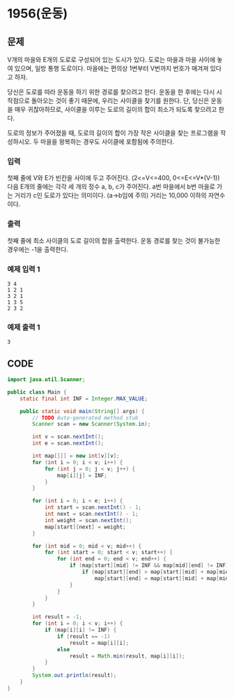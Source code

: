 # 1956\(운동\)

## 문제

V개의 마을와 E개의 도로로 구성되어 있는 도시가 있다. 도로는 마을과 마을 사이에 놓여 있으며, 일방 통행 도로이다. 마을에는 편의상 1번부터 V번까지 번호가 매겨져 있다고 하자.

당신은 도로를 따라 운동을 하기 위한 경로를 찾으려고 한다. 운동을 한 후에는 다시 시작점으로 돌아오는 것이 좋기 때문에, 우리는 사이클을 찾기를 원한다. 단, 당신은 운동을 매우 귀찮아하므로, 사이클을 이루는 도로의 길이의 합이 최소가 되도록 찾으려고 한다.

도로의 정보가 주어졌을 때, 도로의 길이의 합이 가장 작은 사이클을 찾는 프로그램을 작성하시오. 두 마을을 왕복하는 경우도 사이클에 포함됨에 주의한다.

### 입력

첫째 줄에 V와 E가 빈칸을 사이에 두고 주어진다. \(2&lt;=V&lt;=400, 0&lt;=E&lt;=V\*\(V-1\)\) 다음 E개의 줄에는 각각 세 개의 정수 a, b, c가 주어진다. a번 마을에서 b번 마을로 가는 거리가 c인 도로가 있다는 의미이다. \(a-&gt;b임에 주의\) 거리는 10,000 이하의 자연수이다.

### 출력

첫째 줄에 최소 사이클의 도로 길이의 합을 출력한다. 운동 경로를 찾는 것이 불가능한 경우에는 -1을 출력한다.

### 예제 입력 1

```text
3 4
1 2 1
3 2 1
1 3 5
2 3 2
```

### 예제 출력 1

```text
3
```

## CODE

```java
import java.util.Scanner;

public class Main {
	static final int INF = Integer.MAX_VALUE;

	public static void main(String[] args) {
		// TODO Auto-generated method stub
		Scanner scan = new Scanner(System.in);

		int v = scan.nextInt();
		int e = scan.nextInt();

		int map[][] = new int[v][v];
		for (int i = 0; i < v; i++) {
			for (int j = 0; j < v; j++) {
				map[i][j] = INF;
			}
		}

		for (int i = 0; i < e; i++) {
			int start = scan.nextInt() - 1;
			int next = scan.nextInt() - 1;
			int weight = scan.nextInt();
			map[start][next] = weight;
		}

		for (int mid = 0; mid < v; mid++) {
			for (int start = 0; start < v; start++) {
				for (int end = 0; end < v; end++) {
					if (map[start][mid] != INF && map[mid][end] != INF) {
						if (map[start][end] > map[start][mid] + map[mid][end])
							map[start][end] = map[start][mid] + map[mid][end];
					}
				}
			}
		}

		int result = -1;
		for (int i = 0; i < v; i++) {
			if (map[i][i] != INF) {
				if (result == -1)
					result = map[i][i];
				else
					result = Math.min(result, map[i][i]);
			}
		}
		System.out.println(result);
	}
}
```

